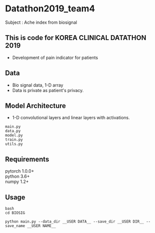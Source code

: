 # Datathon2019_team4
Subject : Ache index from biosignal 

## This is code for KOREA CLINICAL DATATHON 2019
- Development of pain indicator for patients

## Data
- Bio signal data, 1-D array
- Data is private as patient's privacy.  

## Model Architecture
- 1-D convolutional layers and linear layers with activations.
```
main.py
data.py
model.py 
train.py
utils.py 
```

## Requirements
pytorch 1.0.0+\
python 3.6+ \
numpy 1.2+
  
## Usage
```
bash
cd BIOSIG
```
```
python main.py --data_dir __USER DATA__ --save_dir __USER DIR__ --save_name __USER NAME__
```
